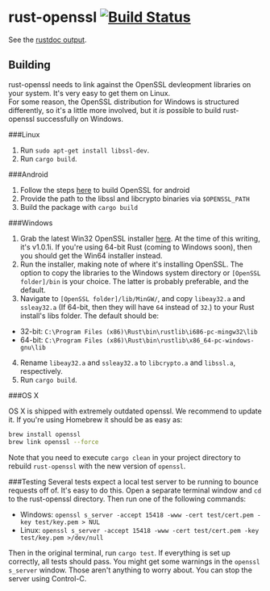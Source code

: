 rust-openssl [![Build Status](https://travis-ci.org/sfackler/rust-openssl.svg?branch=master)](https://travis-ci.org/sfackler/rust-openssl)
============

See the [rustdoc output](https://sfackler.github.io/doc/openssl).

Building
--------

rust-openssl needs to link against the OpenSSL devleopment libraries on your system. It's very easy to get them on Linux.  
For some reason, the OpenSSL distribution for Windows is structured differently, so it's a little more involved, but it *is* possible to build rust-openssl successfully on Windows.

###Linux

1. Run `sudo apt-get install libssl-dev`.
2. Run `cargo build`.

###Android
1. Follow the steps [here](wiki.openssl.org/index.php/Android) to build OpenSSL for android
2. Provide the path to the libssl and libcrypto binaries via `$OPENSSL_PATH`
3. Build the package with `cargo build`

###Windows

1. Grab the latest Win32 OpenSSL installer [here][1]. At the time of this writing, it's v1.0.1i. If you're using 64-bit Rust (coming to Windows soon), then you should get the Win64 installer instead.
2. Run the installer, making note of where it's installing OpenSSL. The option to copy the libraries to the Windows system directory or `[OpenSSL folder]/bin` is your choice. The latter is probably preferable, and the default.
3. Navigate to `[OpenSSL folder]/lib/MinGW/`, and copy `libeay32.a` and `ssleay32.a` (If 64-bit, then they will have `64` instead of `32`.) to your Rust install's libs folder. The default should be: 
  * 32-bit: `C:\Program Files (x86)\Rust\bin\rustlib\i686-pc-mingw32\lib`
  * 64-bit: `C:\Program Files (x86)\Rust\bin\rustlib\x86_64-pc-windows-gnu\lib`
4. Rename `libeay32.a` and `ssleay32.a` to `libcrypto.a` and `libssl.a`, respectively. 
5. Run `cargo build`.

###OS X

OS X is shipped with extremely outdated openssl. We recommend to update it. If you're using Homebrew it should be as easy as:

```bash
brew install openssl
brew link openssl --force
```

Note that you need to execute `cargo clean` in your project directory to rebuild `rust-openssl` with the new version of `openssl`.

###Testing
Several tests expect a local test server to be running to bounce requests off of. It's easy to do this. Open a separate terminal window and `cd` to the rust-openssl directory. Then run one of the following commands:

* Windows: `openssl s_server -accept 15418 -www -cert test/cert.pem -key test/key.pem > NUL`
* Linux: `openssl s_server -accept 15418 -www -cert test/cert.pem -key test/key.pem >/dev/null`

Then in the original terminal, run `cargo test`. If everything is set up correctly, all tests should pass. You might get some warnings in the `openssl s_server` window. Those aren't anything to worry about. You can stop the server using Control-C.

[1]: http://slproweb.com/products/Win32OpenSSL.html
